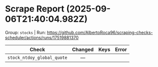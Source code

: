 # Scrape Report (2025-09-06T21:40:04.982Z)

Group: `stocks`  |  Run: https://github.com/AlbertoRoca96/scraping-checks-scheduler/actions/runs/17519881370

| Check | Changed | Keys | Error |
|---|:---:|:--|:--|
| `stock_ntdoy_global_quote` | — |  |  |
